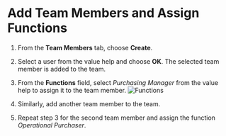 # Add Team Members and Assign Functions
1.	From the **Team Members** tab, choose **Create**.
2.	Select a user from the value help and choose **OK**.
   The selected team member is added to the team.
3. From the **Functions** field, select _Purchasing Manager_ from the value help to assign it to the team member.
   ![Functions](https://github.com/sitbtprm/BTPRM-HandsOn/assets/122516873/f5c33c29-e3bd-42b5-8a59-914ac31c80f6)

4. Similarly, add another team member to the team.
5. Repeat step 3 for the second team member and assign the function _Operational Purchaser_.
